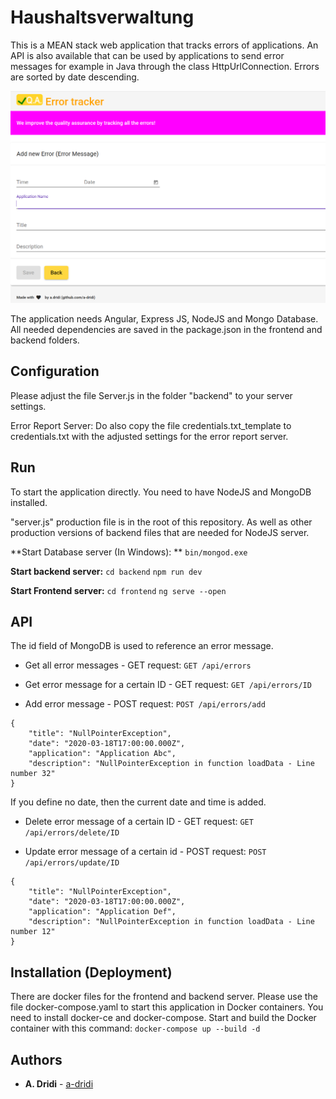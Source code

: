 # Haushaltsverwaltung

This is a MEAN stack web application that tracks errors of applications. 
An API is also available that can be used by applications to send error messages for example in Java through the class HttpUrlConnection.
Errors are sorted by date descending. 

![Screenshot of Web Application Error Tracker](https://raw.githubusercontent.com/a-dridi/Error-Tracker/master/screenshot1.PNG)

The application needs Angular, Express JS, NodeJS and Mongo Database. All needed dependencies are saved in the package.json in the frontend and backend folders. 

## Configuration

Please adjust the file Server.js  in the folder "backend" to your server settings. 

Error Report Server: Do also copy the file credentials.txt_template to credentials.txt with the adjusted settings for the error report server.

## Run
To start the application directly. You need to have NodeJS and MongoDB installed.

"server.js" production file is in the root of this repository. As well as other production versions of backend files that are needed for NodeJS server. 

**Start Database server (In Windows): **
`bin/mongod.exe`

**Start backend server:**
`cd backend`
`npm run dev`

**Start Frontend server:**
`cd frontend`
`ng serve --open`

## API

The id field of MongoDB is used to reference an error message. 

- Get all error messages - GET request:
`GET /api/errors`

- Get error message for a certain ID - GET request:
`GET /api/errors/ID`

- Add error message - POST request:
`POST /api/errors/add`
```
{
    "title": "NullPointerException",
    "date": "2020-03-18T17:00:00.000Z",
    "application": "Application Abc",
    "description": "NullPointerException in function loadData - Line number 32"
}
```
If you define no date, then the current date and time is added.

- Delete error message of a certain ID - GET request:
`GET /api/errors/delete/ID`


- Update error message of a certain id - POST request:
`POST /api/errors/update/ID`
```
{
    "title": "NullPointerException",
    "date": "2020-03-18T17:00:00.000Z",
    "application": "Application Def",
    "description": "NullPointerException in function loadData - Line number 12"
}
```
## Installation (Deployment)

There are docker files for the frontend and backend server. Please use the file docker-compose.yaml to start this application in Docker containers. You need to install docker-ce and docker-compose.
Start and build the Docker container with this command:
`docker-compose up --build -d`

## Authors

* **A. Dridi** - [a-dridi](https://github.com/a-dridi/)

